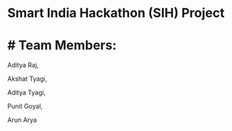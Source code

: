 # Smart India Hackathon (SIH) Project
# # Team Members:

Aditya Raj,

Akshat Tyagi,

Aditya Tyagi,

Punit Goyal,

Arun Arya
